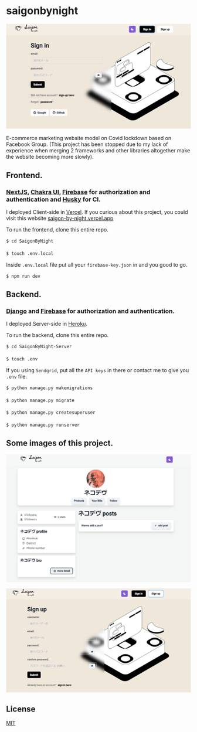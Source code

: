 # saigonbynight

![saigonbynight](./images/saigonbynight.PNG)

E-commerce marketing website model on Covid lockdown based on Facebook Group.
(This project has been stopped due to my lack of experience when merging 2 frameworks and other libraries altogether make the website becoming more slowly).


## Frontend.

### [NextJS](https://nextjs.org/), [Chakra UI](https://chakra-ui.com/), [Firebase](https://firebase.google.com/) for authorization and authentication and [Husky](https://github.com/typicode/husky) for CI.

I deployed Client-side in [Vercel](https://vercel.com/).
If you curious about this project, you could visit this website [saigon-by-night.vercel.app](https://saigon-by-night.vercel.app)

To run the frontend, clone this entire repo.

```bash
$ cd SaigonByNight

$ touch .env.local
```

Inside `.env.local` file put all your `firebase-key.json` in and you good to go.

```bash
$ npm run dev
```

## Backend.

### [Django](https://www.djangoproject.com/) and [Firebase](https://firebase.google.com) for authorization and authentication.

I deployed Server-side in [Heroku](https://www.heroku.com/).

To run the backend, clone this entire repo.

```bash
$ cd SaigonByNight-Server

$ touch .env
```

If you using `Sendgrid`, put all the `API keys` in there or contact me to give you `.env` file.

```bash
$ python manage.py makemigrations

$ python manage.py migrate

$ python manage.py createsuperuser

$ python manage.py runserver
```

## Some images of this project.

![profile](./images/profile.png)

![signup](./images/signup.PNG)


## License

[MIT](LICENSE)
